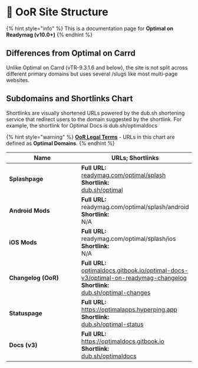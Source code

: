 # 🚧 OoR Site Structure

{% hint style="info" %}
This is a documentation page for **Optimal on Readymag (v10.0+)**
{% endhint %}

## Differences from Optimal on Carrd

Unlike Optimal on Carrd (vTR-9.3.1.6 and below), the site is not split across different primary domains but uses several /slugs like most multi-page websites.&#x20;

## Subdomains and Shortlinks Chart&#x20;

Shortlinks are visually shortened URLs powered by the dub.sh shortening service that redirect users to the domain suggested by the shortlink. For example, the shortlink for Optimal Docs is dub.sh/optimaldocs

{% hint style="warning" %}
[**OoR Legal Terms**](optimal-legal-terms.md) - URLs in this chart are defined as **Optimal Domains**.
{% endhint %}

<table><thead><tr><th width="202.5">Name</th><th>URLs; Shortlinks</th></tr></thead><tbody><tr><td><strong>Splashpage</strong> </td><td><strong>Full URL:</strong><br><a href="https://readymag.com/optimal/splash">readymag.com/optimal/splash</a><a href="https://readymag.com/optimal/splash"><br></a><strong>Shortlink:</strong><br><a href="https://dub.sh/optimal">dub.sh/optimal</a></td></tr><tr><td><strong>Android Mods</strong></td><td><strong>Full URL:</strong><br>readymag.com/optimal/splash/android<br><strong>Shortlink:</strong><br>N/A</td></tr><tr><td><strong>iOS Mods</strong></td><td><strong>Full URL:</strong><br>readymag.com/optimal/splash/ios<br><strong>Shortlink:</strong><br>N/A</td></tr><tr><td><strong>Changelog (OoR)</strong></td><td><strong>Full URL:</strong><br><a href="https://optimaldocs.gitbook.io/optimal-docs-v3/optimal-on-readymag-changelog">optimaldocs.gitbook.io/optimal-docs-v3/optimal-on-readymag-changelog</a><br><strong>Shortlink:</strong><br><a href="https://dub.sh/optimal-changes">dub.sh/optimal-changes</a></td></tr><tr><td><strong>Statuspage</strong></td><td><strong>Full URL:</strong><br><a href="https://optimalapps.hyperping.app">https://optimalapps.hyperping.app</a><br><strong>Shortlink:</strong><br><a href="https://dub.sh/optimal-status">dub.sh/optimal-status</a></td></tr><tr><td><strong>Docs (v3)</strong></td><td><strong>Full URL:</strong><br><a href="https://optimaldocs.gitbook.io">https://optimaldocs.gitbook.io </a><br><strong>Shortlink:</strong><br><a href="https://dub.sh/optimaldocs">dub.sh/optimaldocs</a></td></tr></tbody></table>


